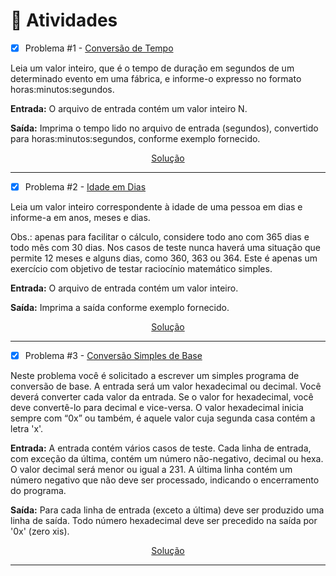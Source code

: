 # 📝 Atividades
- [x] Problema #1 - [Conversão de Tempo](https://www.beecrowd.com.br/judge/pt/problems/view/1019)

Leia um valor inteiro, que é o tempo de duração em segundos de um determinado evento em uma fábrica, e informe-o expresso no formato horas:minutos:segundos.

**Entrada:** O arquivo de entrada contém um valor inteiro N.

**Saída:** Imprima o tempo lido no arquivo de entrada (segundos), convertido para horas:minutos:segundos, conforme exemplo fornecido.

<p align="center"><a href="./conversaodetempo.py">Solução</a></p>

<hr>

- [x] Problema #2 - [Idade em Dias](https://www.beecrowd.com.br/judge/pt/problems/view/1020)

Leia um valor inteiro correspondente à idade de uma pessoa em dias e informe-a em anos, meses e dias.

Obs.: apenas para facilitar o cálculo, considere todo ano com 365 dias e todo mês com 30 dias. Nos casos de teste nunca haverá uma situação que permite 12 meses e alguns dias, como 360, 363 ou 364. Este é apenas um exercício com objetivo de testar raciocínio matemático simples.

**Entrada:** O arquivo de entrada contém um valor inteiro.

**Saída:** Imprima a saída conforme exemplo fornecido.

<p align="center"><a href="./idadeemdias.py">Solução</a></p>

<hr>

- [x] Problema #3 - [Conversão Simples de Base](https://www.beecrowd.com.br/judge/pt/problems/view/1199)

Neste problema você é solicitado a escrever um simples programa de conversão de base. A entrada será um valor hexadecimal ou decimal. Você deverá converter cada valor da entrada. Se o valor for hexadecimal, você deve convertê-lo para decimal e vice-versa. O valor hexadecimal inicia sempre com “0x” ou também, é aquele valor cuja segunda casa contém a letra 'x'.

**Entrada:** A entrada contém vários casos de teste. Cada linha de entrada, com exceção da última, contém um número não-negativo, decimal ou hexa. O valor decimal será menor ou igual a 231. A última linha contém um número negativo que não deve ser processado, indicando o encerramento do programa.

**Saída:** Para cada linha de entrada (exceto a última) deve ser produzido uma linha de saída. Todo número hexadecimal deve ser precedido na saída por '0x' (zero xis).

<p align="center"><a href="./conversaosimplesdebase.py">Solução</a></p>

<hr>